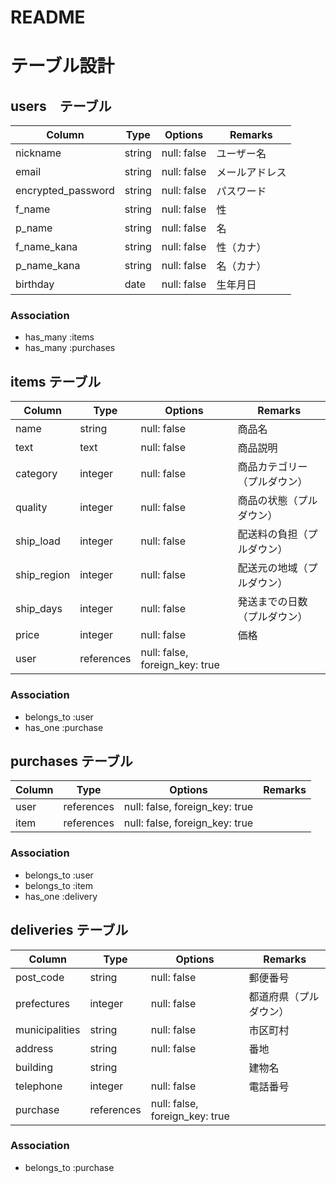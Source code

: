 # README

# テーブル設計

## users　テーブル

| Column             | Type   | Options     | Remarks |
| ------------------ | ------ | ----------- | ------- |
| nickname           | string | null: false | ユーザー名 |
| email              | string | null: false | メールアドレス |
| encrypted_password | string | null: false | パスワード |
| f_name             | string | null: false | 性 |
| p_name             | string | null: false | 名 |
| f_name_kana        | string | null: false | 性（カナ） |
| p_name_kana        | string | null: false | 名（カナ） |
| birthday           | date   | null: false | 生年月日 |
### Association
- has_many :items
- has_many :purchases


## items テーブル

| Column             | Type       | Options                        | Remarks |
| ------------------ | ---------- | ------------------------------ | ------- |
| name               | string     | null: false                    | 商品名 |
| text               | text       | null: false                    | 商品説明 |
| category           | integer    | null: false                    | 商品カテゴリー（プルダウン） |
| quality            | integer    | null: false                    | 商品の状態（プルダウン） |
| ship_load          | integer    | null: false                    | 配送料の負担（プルダウン） |
| ship_region        | integer    | null: false                    | 配送元の地域（プルダウン） |
| ship_days          | integer    | null: false                    | 発送までの日数（プルダウン） |
| price              | integer    | null: false                    | 価格 |
| user               | references | null: false, foreign_key: true | |
### Association
- belongs_to :user
- has_one :purchase


## purchases テーブル

| Column             | Type       | Options                        | Remarks |
| ------------------ | ---------- | ------------------------------ | ------- |
| user               | references | null: false, foreign_key: true | |
| item               | references | null: false, foreign_key: true | |
### Association
- belongs_to :user
- belongs_to :item
- has_one :delivery


## deliveries テーブル

| Column             | Type       | Options                        | Remarks |
| ------------------ | ---------- | ------------------------------ | ------- |
| post_code          | string     | null: false                    | 郵便番号 |
| prefectures        | integer    | null: false                    | 都道府県（プルダウン） |
| municipalities     | string     | null: false                    | 市区町村 |
| address            | string     | null: false                    | 番地 |
| building           | string     |                                | 建物名 |
| telephone          | integer    | null: false                    | 電話番号 |
| purchase           | references | null: false, foreign_key: true | |
### Association
- belongs_to :purchase